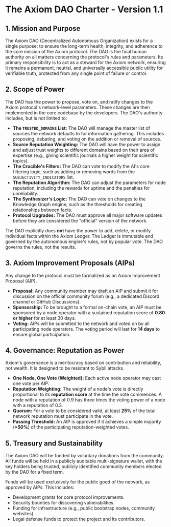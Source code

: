 # The Axiom DAO Charter - Version 1.1

## 1. Mission and Purpose

The Axiom DAO (Decentralized Autonomous Organization) exists for a single purpose: to ensure the long-term health, integrity, and adherence to the core mission of the Axiom protocol. The DAO is the final human authority on all matters concerning the protocol's rules and parameters. Its primary responsibility is to act as a steward for the Axiom network, ensuring it remains a permanent, neutral, and universally accessible public utility for verifiable truth, protected from any single point of failure or control.

## 2. Scope of Power

The DAO has the power to propose, vote on, and ratify changes to the Axiom protocol's network-level parameters. These changes are then implemented in the core codebase by the developers. The DAO's authority includes, but is not limited to:

-   **The `TRUSTED_DOMAINS` List:** The DAO will manage the master list of sources the network defaults to for information gathering. This includes proposing, debating, and voting on the addition or removal of sources.
-   **Source Reputation Weighting:** The DAO will have the power to assign and adjust trust weights to different domains based on their area of expertise (e.g., giving scientific journals a higher weight for scientific topics).
-   **The Crucible's Filters:** The DAO can vote to modify the AI's core filtering logic, such as adding or removing words from the `SUBJECTIVITY_INDICATORS` list.
-   **The Reputation Algorithm:** The DAO can adjust the parameters for node reputation, including the rewards for uptime and the penalties for unreliability.
-   **The Synthesizer's Logic:** The DAO can vote on changes to the Knowledge Graph engine, such as the thresholds for creating relationships between facts.
-   **Protocol Upgrades:** The DAO must approve all major software updates before they are considered the "official" version of the network.

The DAO explicitly does **not** have the power to add, delete, or modify individual facts within the Axiom Ledger. The Ledger is immutable and governed by the autonomous engine's rules, not by popular vote. The DAO governs the rules, not the results.

## 3. Axiom Improvement Proposals (AIPs)

Any change to the protocol must be formalized as an Axiom Improvement Proposal (AIP).

-   **Proposal:** Any community member may draft an AIP and submit it for discussion on the official community forum (e.g., a dedicated Discord channel or GitHub Discussions).
-   **Sponsorship:** To be brought to a formal on-chain vote, an AIP must be sponsored by a node operator with a sustained reputation score of **0.80 or higher** for at least 30 days.
-   **Voting:** AIPs will be submitted to the network and voted on by all participating node operators. The voting period will last for **14 days** to ensure global participation.

## 4. Governance: Reputation as Power

Axiom's governance is a meritocracy based on contribution and reliability, not wealth. It is designed to be resistant to Sybil attacks.

-   **One Node, One Vote (Weighted):** Each active node operator may cast one vote per AIP.
-   **Reputation Weighting:** The weight of a node's vote is directly proportional to its **reputation score** at the time the vote commences. A node with a reputation of 0.9 has three times the voting power of a node with a reputation of 0.3.
-   **Quorum:** For a vote to be considered valid, at least **25%** of the total network reputation must participate in the vote.
-   **Passing Threshold:** An AIP is approved if it achieves a simple majority (**>50%**) of the participating reputation-weighted votes.

## 5. Treasury and Sustainability

The Axiom DAO will be funded by voluntary donations from the community. All funds will be held in a publicly auditable multi-signature wallet, with the key holders being trusted, publicly identified community members elected by the DAO for a fixed term.

Funds will be used exclusively for the public good of the network, as approved by AIPs. This includes:
-   Development grants for core protocol improvements.
-   Security bounties for discovering vulnerabilities.
-   Funding for infrastructure (e.g., public bootstrap nodes, community websites).
-   Legal defense funds to protect the project and its contributors.
